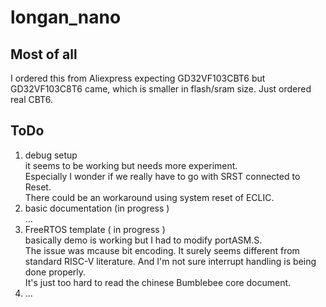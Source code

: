 # longan_nano

## Most of all
I ordered this from Aliexpress expecting GD32VF103CBT6 but GD32VF103C8T6 came, which is smaller in flash/sram size.
Just ordered real CBT6.

## ToDo
1. debug setup  
   it seems to be working but needs more experiment.  
   Especially I wonder if we really have to go with SRST connected to Reset.  
   There could be an workaround using system reset of ECLIC.  
2. basic documentation (in progress )  
   ...
3. FreeRTOS template ( in progress )  
   basically demo is working but I had to modify portASM.S.  
   The issue was mcause bit encoding. It surely seems different from  
   standard RISC-V literature.
   And I'm not sure interrupt handling is being done properly.  
   It's just too hard to read the chinese Bumblebee core document.  
4. ...

